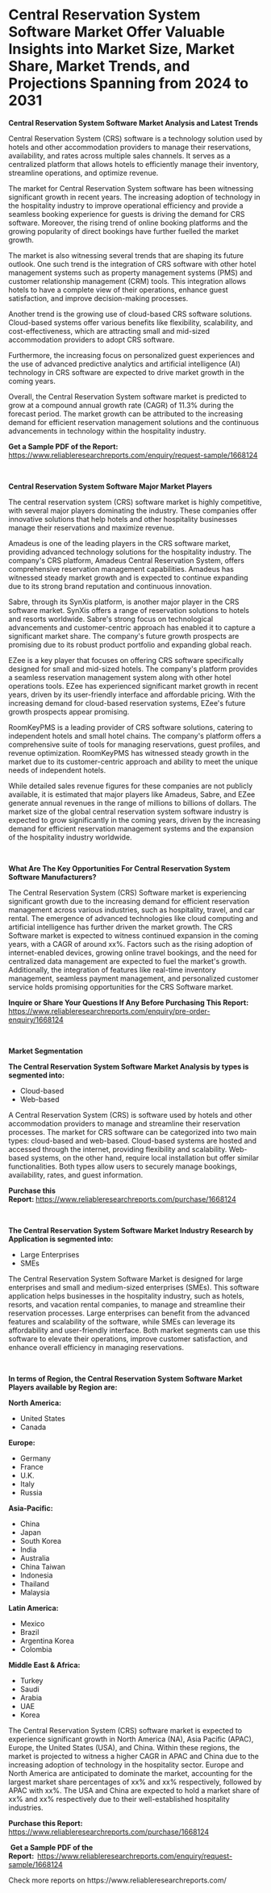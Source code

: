 <p><h1>Central Reservation System Software Market Offer Valuable Insights into Market Size, Market Share, Market Trends, and Projections Spanning from 2024 to 2031</h1></p><p><strong>Central Reservation System Software Market Analysis and Latest Trends</strong></p>
<p><p>Central Reservation System (CRS) software is a technology solution used by hotels and other accommodation providers to manage their reservations, availability, and rates across multiple sales channels. It serves as a centralized platform that allows hotels to efficiently manage their inventory, streamline operations, and optimize revenue.</p><p>The market for Central Reservation System software has been witnessing significant growth in recent years. The increasing adoption of technology in the hospitality industry to improve operational efficiency and provide a seamless booking experience for guests is driving the demand for CRS software. Moreover, the rising trend of online booking platforms and the growing popularity of direct bookings have further fuelled the market growth.</p><p>The market is also witnessing several trends that are shaping its future outlook. One such trend is the integration of CRS software with other hotel management systems such as property management systems (PMS) and customer relationship management (CRM) tools. This integration allows hotels to have a complete view of their operations, enhance guest satisfaction, and improve decision-making processes.</p><p>Another trend is the growing use of cloud-based CRS software solutions. Cloud-based systems offer various benefits like flexibility, scalability, and cost-effectiveness, which are attracting small and mid-sized accommodation providers to adopt CRS software.</p><p>Furthermore, the increasing focus on personalized guest experiences and the use of advanced predictive analytics and artificial intelligence (AI) technology in CRS software are expected to drive market growth in the coming years.</p><p>Overall, the Central Reservation System software market is predicted to grow at a compound annual growth rate (CAGR) of 11.3% during the forecast period. The market growth can be attributed to the increasing demand for efficient reservation management solutions and the continuous advancements in technology within the hospitality industry.</p></p>
<p><strong>Get a Sample PDF of the Report:&nbsp;</strong> <a href="https://www.reliableresearchreports.com/enquiry/request-sample/1668124">https://www.reliableresearchreports.com/enquiry/request-sample/1668124</a></p>
<p>&nbsp;</p>
<p><strong>Central Reservation System Software Major Market Players</strong></p>
<p><p>The central reservation system (CRS) software market is highly competitive, with several major players dominating the industry. These companies offer innovative solutions that help hotels and other hospitality businesses manage their reservations and maximize revenue. </p><p>Amadeus is one of the leading players in the CRS software market, providing advanced technology solutions for the hospitality industry. The company's CRS platform, Amadeus Central Reservation System, offers comprehensive reservation management capabilities. Amadeus has witnessed steady market growth and is expected to continue expanding due to its strong brand reputation and continuous innovation. </p><p>Sabre, through its SynXis platform, is another major player in the CRS software market. SynXis offers a range of reservation solutions to hotels and resorts worldwide. Sabre's strong focus on technological advancements and customer-centric approach has enabled it to capture a significant market share. The company's future growth prospects are promising due to its robust product portfolio and expanding global reach.</p><p>EZee is a key player that focuses on offering CRS software specifically designed for small and mid-sized hotels. The company's platform provides a seamless reservation management system along with other hotel operations tools. EZee has experienced significant market growth in recent years, driven by its user-friendly interface and affordable pricing. With the increasing demand for cloud-based reservation systems, EZee's future growth prospects appear promising.</p><p>RoomKeyPMS is a leading provider of CRS software solutions, catering to independent hotels and small hotel chains. The company's platform offers a comprehensive suite of tools for managing reservations, guest profiles, and revenue optimization. RoomKeyPMS has witnessed steady growth in the market due to its customer-centric approach and ability to meet the unique needs of independent hotels.</p><p>While detailed sales revenue figures for these companies are not publicly available, it is estimated that major players like Amadeus, Sabre, and EZee generate annual revenues in the range of millions to billions of dollars. The market size of the global central reservation system software industry is expected to grow significantly in the coming years, driven by the increasing demand for efficient reservation management systems and the expansion of the hospitality industry worldwide.</p></p>
<p>&nbsp;</p>
<p><strong>What Are The Key Opportunities For Central Reservation System Software Manufacturers?</strong></p>
<p><p>The Central Reservation System (CRS) Software market is experiencing significant growth due to the increasing demand for efficient reservation management across various industries, such as hospitality, travel, and car rental. The emergence of advanced technologies like cloud computing and artificial intelligence has further driven the market growth. The CRS Software market is expected to witness continued expansion in the coming years, with a CAGR of around xx%. Factors such as the rising adoption of internet-enabled devices, growing online travel bookings, and the need for centralized data management are expected to fuel the market's growth. Additionally, the integration of features like real-time inventory management, seamless payment management, and personalized customer service holds promising opportunities for the CRS Software market.</p></p>
<p><strong>Inquire or Share Your Questions If Any Before Purchasing This Report:</strong> <a href="https://www.reliableresearchreports.com/enquiry/pre-order-enquiry/1668124">https://www.reliableresearchreports.com/enquiry/pre-order-enquiry/1668124</a></p>
<p>&nbsp;</p>
<p><strong>Market Segmentation</strong></p>
<p><strong>The Central Reservation System Software Market Analysis by types is segmented into:</strong></p>
<p><ul><li>Cloud-based</li><li>Web-based</li></ul></p>
<p><p>A Central Reservation System (CRS) is software used by hotels and other accommodation providers to manage and streamline their reservation processes. The market for CRS software can be categorized into two main types: cloud-based and web-based. Cloud-based systems are hosted and accessed through the internet, providing flexibility and scalability. Web-based systems, on the other hand, require local installation but offer similar functionalities. Both types allow users to securely manage bookings, availability, rates, and guest information.</p></p>
<p><strong>Purchase this Report:&nbsp;</strong><a href="https://www.reliableresearchreports.com/purchase/1668124">https://www.reliableresearchreports.com/purchase/1668124</a></p>
<p>&nbsp;</p>
<p><strong>The Central Reservation System Software Market Industry Research by Application is segmented into:</strong></p>
<p><ul><li>Large Enterprises</li><li>SMEs</li></ul></p>
<p><p>The Central Reservation System Software Market is designed for large enterprises and small and medium-sized enterprises (SMEs). This software application helps businesses in the hospitality industry, such as hotels, resorts, and vacation rental companies, to manage and streamline their reservation processes. Large enterprises can benefit from the advanced features and scalability of the software, while SMEs can leverage its affordability and user-friendly interface. Both market segments can use this software to elevate their operations, improve customer satisfaction, and enhance overall efficiency in managing reservations.</p></p>
<p>&nbsp;</p>
<p><strong>In terms of Region, the Central Reservation System Software Market Players available by Region are:</strong></p>
<p>
    <p> <strong> North America: </strong>
        <ul>
            <li>United States</li>
            <li>Canada</li>
        </ul>
        </p> 
    <p> <strong> Europe: </strong>
        <ul>
            <li>Germany</li>
            <li>France</li>
            <li>U.K.</li>
            <li>Italy</li>
            <li>Russia</li>
        </ul>
        </p> 
    <p> <strong> Asia-Pacific: </strong>
        <ul>
            <li>China</li>
            <li>Japan</li>
            <li>South Korea</li>
            <li>India</li>
            <li>Australia</li>
            <li>China Taiwan</li>
            <li>Indonesia</li>
            <li>Thailand</li>
            <li>Malaysia</li>
        </ul>
        </p> 
    <p> <strong> Latin America: </strong>
        <ul>
            <li>Mexico</li>
            <li>Brazil</li>
            <li>Argentina Korea</li>
            <li>Colombia</li>
        </ul>
        </p> 
    <p> <strong> Middle East & Africa: </strong>
        <ul>
            <li>Turkey</li>
            <li>Saudi</li>
            <li>Arabia</li>
            <li>UAE</li>
            <li>Korea</li>
        </ul>
    </p>
    </p>
<p><p>The Central Reservation System (CRS) software market is expected to experience significant growth in North America (NA), Asia Pacific (APAC), Europe, the United States (USA), and China. Within these regions, the market is projected to witness a higher CAGR in APAC and China due to the increasing adoption of technology in the hospitality sector. Europe and North America are anticipated to dominate the market, accounting for the largest market share percentages of xx% and xx% respectively, followed by APAC with xx%. The USA and China are expected to hold a market share of xx% and xx% respectively due to their well-established hospitality industries.</p></p>
<p><strong>Purchase this Report: </strong><a href="https://www.reliableresearchreports.com/purchase/1668124">https://www.reliableresearchreports.com/purchase/1668124</a></p>
<p>&nbsp;<strong>Get a Sample PDF of the Report:&nbsp;&nbsp;</strong><a href="https://www.reliableresearchreports.com/enquiry/request-sample/1668124">https://www.reliableresearchreports.com/enquiry/request-sample/1668124</a></p>
<p><strong></strong></p>
<p>Check more reports on https://www.reliableresearchreports.com/</p>